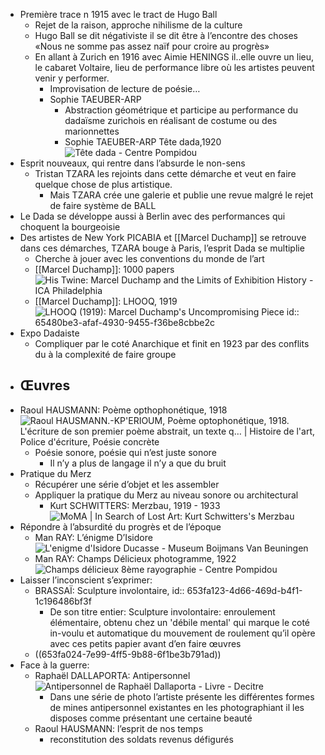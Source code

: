 - Première trace n 1915 avec le tract de Hugo Ball
	- Rejet de la raison, approche nihilisme de la culture
	- Hugo Ball se dit négativiste il se dit être à l’encontre des choses 
	        «Nous ne somme pas assez naïf pour croire au progrès»
	- En allant à Zurich en 1916 avec Aimie HENINGS il..elle ouvre un lieu, le cabaret Voltaire, lieu de performance libre où les artistes peuvent venir y performer.
		- Improvisation de lecture de poésie…
		- Sophie TAEUBER-ARP
			- Abstraction géométrique et participe au performance du dadaïsme zurichois en réalisant de costume ou des marionnettes
			- Sophie TAEUBER-ARP Tête dada,1920 ![Tête dada - Centre Pompidou](https://www.centrepompidou.fr/media/picture/f6/82/f68252ba60dd50a53cd062d9168366fd/thumb_large.jpg)
- Esprit nouveaux, qui rentre dans l’absurde le non-sens
	- Tristan TZARA les rejoints dans cette démarche et veut en faire quelque chose de plus artistique.
		- Mais TZARA crée une galerie et publie une revue malgré le rejet de faire système de BALL
- Le Dada se développe aussi à Berlin avec des performances qui choquent la bourgeoisie
- Des artistes de New York PICABIA et [[Marcel Duchamp]] se retrouve dans ces démarches, TZARA bouge à Paris, l’esprit Dada se multiplie
	- Cherche à jouer avec les conventions du monde de l’art
	- [[Marcel Duchamp]]: 1000 papers ![His Twine: Marcel Duchamp and the Limits of Exhibition History - ICA  Philadelphia](https://icaphila.org/wp-content/uploads/2018/03/FIRST-PAPERS-small.jpg)
	- [[Marcel Duchamp]]: LHOOQ, 1919 ![LHOOQ (1919): Marcel Duchamp's Uncompromising Piece](https://www.singulart.com/blog/wp-content/uploads/2020/05/lhooq.jpg)
	  id:: 65480be3-afaf-4930-9455-f36be8cbbe2c
- Expo Dadaiste
	- Compliquer par le coté Anarchique et finit en 1923 par des conflits du à la complexité de faire groupe
- ## Œuvres
- Raoul HAUSMANN: Poème opthophonétique, 1918 ![Raoul HAUSMANN.-KP'ERIOUM, Poème optophonétique, 1918. L'écriture de son  premier poème abstrait, un texte q… | Histoire de l'art, Police d'écriture,  Poésie concrète](https://i.pinimg.com/originals/79/9f/aa/799faa77ec6955f611f1fc15f5ac44c6.gif)
	- Poésie sonore, poésie qui n’est juste sonore
		- Il n’y a plus de langage il n’y a que du bruit
- Pratique du Merz
	- Récupérer une série d’objet et les assembler
	- Appliquer la pratique du Merz au niveau sonore ou architectural
		- Kurt SCHWITTERS: Merzbau, 1919 - 1933 ![MoMA | In Search of Lost Art: Kurt Schwitters's Merzbau](https://moma.org/wp/inside_out/wp-content/uploads/2012/07/merzbau2-643x896.jpg)
- Répondre à l’absurdité du progrès et de l’époque
	- Man RAY: L’énigme D’Isidore ![L'enigme d'Isidore Ducasse - Museum Boijmans Van Beuningen](https://storage.boijmans.nl/collection/tmsfotomkbek-1491-mk-1/medium-79f3f264c35f25e6a746e498dce8510a1040ea78.jpg)
	- Man RAY: Champs Délicieux photogramme, 1922 ![Champs délicieux 8ème rayographie - Centre Pompidou](https://www.centrepompidou.fr/media/picture/3a/3d/3a3d7231d70815f4f4ac68159e18cec6/thumb_large.jpg)
- Laisser l’inconscient s’exprimer:
	- BRASSAÏ: Sculpture involontaire,
	  id:: 653fa123-4d66-469d-b4f1-1c196486bf3f
		- De son titre entier: Sculpture involontaire: enroulement élémentaire, obtenu chez un 'débile mental'  qui marque le coté in-voulu et automatique du mouvement de roulement qu’il opère avec ces petits papier avant d’en faire œuvres
	- ((653fa024-7e99-4ff5-9b88-6f1be3b791ad))
- Face à la guerre:
	- Raphaël DALLAPORTA: Antipersonnel ![Antipersonnel de Raphaël Dallaporta - Livre - Decitre](https://products-images.di-static.com/image/raphael-dallaporta-antipersonnel/9782915173673_2-475x500-1.jpg)
		- Dans une série de photo l’artiste présente les différentes formes de mines antipersonnel existantes en les photographiant il les disposes comme présentant une certaine beauté
	- Raoul HAUSMANN: l’esprit de nos temps
		- reconstitution des soldats revenus défigurés